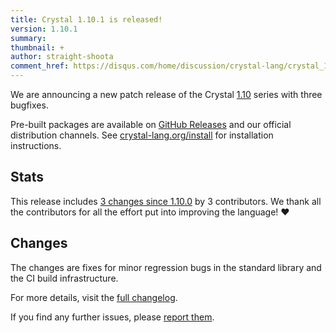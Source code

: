 ```yaml
---
title: Crystal 1.10.1 is released!
version: 1.10.1
summary:
thumbnail: +
author: straight-shoota
comment_href: https://disqus.com/home/discussion/crystal-lang/crystal_1101_is_released/
---
```


We are announcing a new patch release of the Crystal [1.10](/2023/10/09/1.10.0-released/)
series with three bugfixes.

Pre-built packages are available on [GitHub Releases](https://github.com/crystal-lang/crystal/releases/tag/1.10.1)
and our official distribution channels.
See [crystal-lang.org/install](https://crystal-lang.org/install/) for
installation instructions.

## Stats

This release includes [3 changes since 1.10.0](https://github.com/crystal-lang/crystal/pulls?q=is%3Apr+milestone%3A1.10.1)
by 3 contributors. We thank all the contributors for all the effort put into
improving the language! ❤️

## Changes

The changes are fixes for minor regression bugs in the standard library and the
CI build infrastructure.

For more details, visit the [full changelog](https://github.com/crystal-lang/crystal/releases/tag/1.10.1).

If you find any further issues, please [report them](https://github.com/crystal-lang/crystal/issues/).
